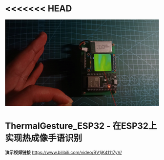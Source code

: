 <<<<<<< HEAD
=======

![_](/4.Img/preface.jpg)

# ThermalGesture_ESP32 - 在ESP32上实现热成像手语识别  
**演示视频链接** https://www.bilibili.com/video/BV1jK41117yV/

